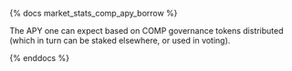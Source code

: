 {% docs market_stats_comp_apy_borrow %}

The APY one can expect based on COMP governance tokens distributed (which in turn can be staked elsewhere, or used in voting).

{% enddocs %}